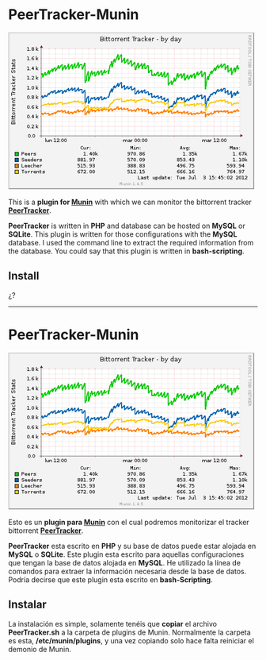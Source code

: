PeerTracker-Munin
=================

![](https://github.com/FoRTu/PeerTracker-Munin/raw/master/screenshot.png)

This is a **plugin for [Munin][1]** with which we can monitor the bittorrent tracker **[PeerTracker][2]**.

**PeerTracker** is written in **PHP** and database can be hosted on **MySQL** or **SQLite**. This plugin is written for those configurations with the **MySQL** database. I used the command line to extract the required information from the database. You could say that this plugin is written in **bash-scripting**.



Install
--------
¿?


------------------------------------------------


PeerTracker-Munin
=================

![](https://github.com/FoRTu/PeerTracker-Munin/raw/master/screenshot.png)

Esto es un **plugin para [Munin][1]** con el cual podremos monitorizar el tracker bittorrent **[PeerTracker][2]**.

**PeerTracker** esta escrito en **PHP** y su base de datos puede estar alojada en **MySQL** o **SQLite**. Este plugin esta escrito para aquellas configuraciones que tengan la base de datos alojada en **MySQL**. He utilizado la línea de comandos para extraer la información necesaria desde la base de datos. Podría decirse que este plugin esta escrito en **bash-Scripting**.


Instalar
--------

La instalación es simple, solamente tenéis que **copiar** el archivo **PeerTracker.sh** a la carpeta de plugins de Munin. Normalmente la carpeta es esta, **/etc/munin/plugins**, y una vez copiando solo hace falta reiniciar el demonio de Munin.



[1]: http://munin-monitoring.org/
[2]: http://code.google.com/p/peertracker/